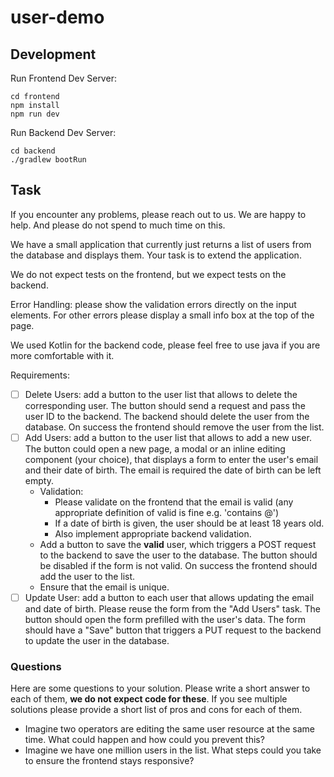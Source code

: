 # user-demo

## Development

Run Frontend Dev Server:

```
cd frontend
npm install
npm run dev
```

Run Backend Dev Server:

```
cd backend
./gradlew bootRun
```

## Task

If you encounter any problems, please reach out to us. We are happy to help. And please do not spend to much time on this.

We have a small application that currently just returns a list of users from the database and displays them.
Your task is to extend the application.

We do not expect tests on the frontend, but we expect tests on the backend.

Error Handling: please show the validation errors directly on the input elements. For other errors please display a small
info box at the top of the page.

We used Kotlin for the backend code, please feel free to use java if you are more comfortable with it.

Requirements:

- [ ] Delete Users: add a button to the user list that allows to delete the corresponding user. The button should
      send a request and pass the user ID to the backend. The backend should delete the user from the database.
      On success the frontend should remove the user from the list.
- [ ] Add Users: add a button to the user list that allows to add a new user. The button could open a new page, a modal
      or an inline editing component (your choice), that displays a form to enter the user's email and their
      date of birth. The email is required the date of birth can be left empty.
    - Validation:
      - Please validate on the frontend that the email is valid (any appropriate definition of valid is fine e.g. 'contains @')
      - If a date of birth is given, the user should be at least 18 years old.
      - Also implement appropriate backend validation.
    - Add a button to save the **valid** user, which triggers a POST request to the backend to save the user to the database.
      The button should be disabled if the form is not valid.
      On success the frontend should add the user to the list.
    - Ensure that the email is unique.
- [ ] Update User: add a button to each user that allows updating the email and date of birth. Please reuse the form
      from the "Add Users" task. The button should open the form prefilled with the user's data. The form should have a
      "Save" button that triggers a PUT request to the backend to update the user in the database.

### Questions

Here are some questions to your solution. Please write a short answer to each of them, **we do not expect code for these**.
If you see multiple solutions please provide a short list of pros and cons for each of them.

- Imagine two operators are editing the same user resource at the same time. What could happen and how could you prevent this?
- Imagine we have one million users in the list. What steps could you take to ensure the frontend stays responsive?
     